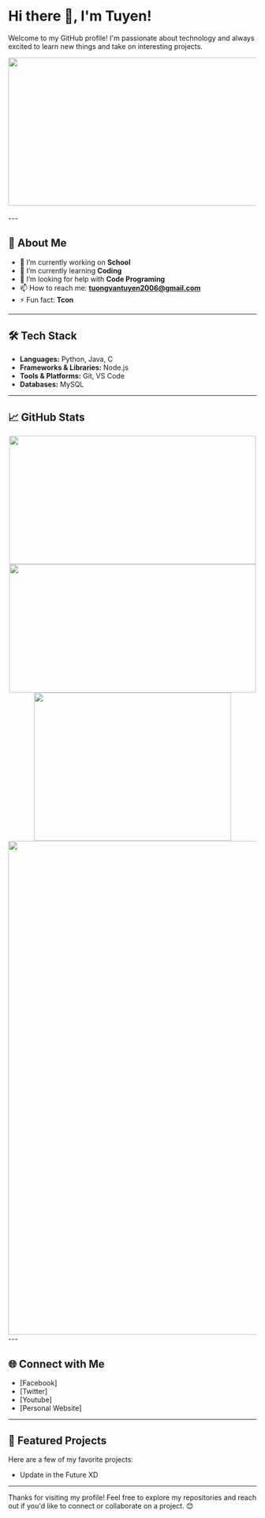 # Hi there 👋, I'm Tuyen!

Welcome to my GitHub profile! I'm passionate about technology and always excited to learn new things and take on interesting projects.

<img src="https://user-images.githubusercontent.com/74038190/212284136-03988914-d899-44b4-b1d9-4eeccf656e44.gif" width="1000"  height="300">
<br><br>
---

## 🚀 About Me

- 🔭 I’m currently working on **School**
- 🌱 I’m currently learning **Coding**
- 🤔 I’m looking for help with **Code Programing**
- 📫 How to reach me: **tuongvantuyen2006@gmail.com**
- ⚡ Fun fact: **Tcon**

---

## 🛠️ Tech Stack

- **Languages:** Python, Java, C
- **Frameworks & Libraries:** Node.js
- **Tools & Platforms:** Git, VS Code
- **Databases:** MySQL

---

## 📈 GitHub Stats

<div align="center">
  <img src="https://github-readme-stats.vercel.app/api?username=vantuyendev&show_icons=true&theme=tokyonight&count_private=true" width="500" height="260"/>
  <img src="https://github-readme-streak-stats.herokuapp.com?user=vantuyendev&theme=tokyonight&date_format=M%20j%5B%2C%20Y%5D" width="500" height="260"/>
  <br>
  <img src="https://github-readme-stats.vercel.app/api/top-langs/?username=vantuyendev&layout=compact&theme=tokyonight&langs_count=8" width="400" height="300"/>
  <img src="https://github-profile-summary-cards.vercel.app/api/cards/profile-details?username=vantuyendev&theme=tokyonight" width="600" height="1000"/>
</div>
---

## 🌐 Connect with Me

- [Facebook]
- [Twitter]
- [Youtube]
- [Personal Website]

---

## 📂 Featured Projects

Here are a few of my favorite projects:
- Update in the Future XD 
---

Thanks for visiting my profile! Feel free to explore my repositories and reach out if you'd like to connect or collaborate on a project. 😊
